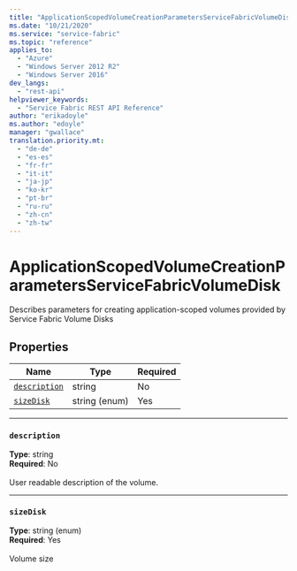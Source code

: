 ```yaml
---
title: "ApplicationScopedVolumeCreationParametersServiceFabricVolumeDisk"
ms.date: "10/21/2020"
ms.service: "service-fabric"
ms.topic: "reference"
applies_to: 
  - "Azure"
  - "Windows Server 2012 R2"
  - "Windows Server 2016"
dev_langs: 
  - "rest-api"
helpviewer_keywords: 
  - "Service Fabric REST API Reference"
author: "erikadoyle"
ms.author: "edoyle"
manager: "gwallace"
translation.priority.mt: 
  - "de-de"
  - "es-es"
  - "fr-fr"
  - "it-it"
  - "ja-jp"
  - "ko-kr"
  - "pt-br"
  - "ru-ru"
  - "zh-cn"
  - "zh-tw"
---
```

# ApplicationScopedVolumeCreationParametersServiceFabricVolumeDisk

Describes parameters for creating application-scoped volumes provided by Service Fabric Volume Disks

## Properties
| Name | Type | Required |
| --- | --- | --- |
| [`description`](#description) | string | No |
| [`sizeDisk`](#sizedisk) | string (enum) | Yes |

____
### `description`
__Type__: string <br/>
__Required__: No<br/>
<br/>
User readable description of the volume.

____
### `sizeDisk`
__Type__: string (enum) <br/>
__Required__: Yes<br/>
<br/>
Volume size



